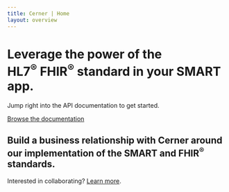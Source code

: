 ```yaml
---
title: Cerner | Home
layout: overview
---
```


<div class="wrapper feature">
  <h1>
    Leverage the power of the <br />
    HL7<sup>®</sup> FHIR<sup>®</sup> standard in your SMART app.
  </h1>
  <p class="intro">Jump right into the API documentation to get started.</p>
  <a href="/dstu2/" class="button">Browse the documentation</a>
</div>

<div class="full-width dev-program-callout">
  <div class="wrapper">
    <h2>Build a business relationship with Cerner around our implementation of the SMART and FHIR<sup>®</sup> standards.</h2>
    <p>Interested in collaborating? <a href="https://code.cerner.com/build">Learn more</a>.</p>
  </div>
</div>
